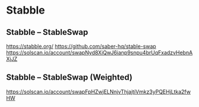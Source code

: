 # Stabble

## Stabble – StableSwap

<https://stabble.org/>
<https://github.com/saber-hq/stable-swap>
<https://solscan.io/account/swapNyd8XiQwJ6ianp9snpu4brUqFxadzvHebnAXjJZ>

## Stabble – StableSwap (Weighted)

<https://solscan.io/account/swapFpHZwjELNnjvThjajtiVmkz3yPQEHjLtka2fwHW>
